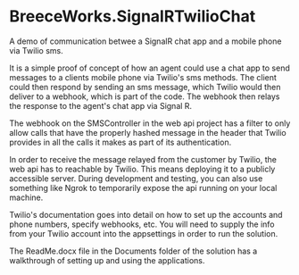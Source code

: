 # BreeceWorks.SignalRTwilioChat
A demo of communication betwee a SignalR chat app and a mobile phone via Twilio sms.  

It is a simple proof of concept of how an agent could use a chat app to send messages to a clients mobile phone via Twilio's sms methods.  The client could then respond by sending an sms message, which Twilio would then deliver to a webhook, which is part of the code.  The webhook then relays the response to the agent's chat app via Signal R.  

The webhook on the SMSController in the web api project has a filter to only allow calls that have the properly hashed message in the header that Twilio provides in all the calls it makes as part of its authentication.

In order to receive the message relayed from the customer by Twilio, the web api has to reachable by Twilio.  This means deploying it to a publicly accessible server.  During development and testing, you can also use something like Ngrok to temporarily expose the api running on your local machine.

Twilio's documentation goes into detail on how to set up the accounts and phone numbers, specify webhooks, etc.  You will need to supply the info from your Twilio account into the appsettings in order to run the solution.

The ReadMe.docx file in the Documents folder of the solution has a walkthrough of setting up and using the applications.
